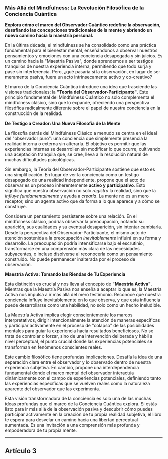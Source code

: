 ### Más Allá del Mindfulness: La Revolución Filosófica de la Conciencia Cuántica
**Explora cómo el marco del Observador Cuántico redefine la observación, desafiando las concepciones tradicionales de la mente y abriendo un nuevo camino hacia la maestría personal.**

En la última década, el mindfulness se ha consolidado como una práctica fundamental para el bienestar mental, enseñándonos a observar nuestros pensamientos y emociones con una conciencia desapegada y sin juicios. Es un camino hacia la "Maestría Pasiva", donde aprendemos a ser testigos tranquilos de nuestra experiencia interna, permitiendo que todo surja y pase sin interferencia. Pero, ¿qué pasaría si la observación, en lugar de ser meramente pasiva, fuera un acto intrínsecamente activo y co-creativo?

El marco de la Conciencia Cuántica introduce una idea que trasciende las visiones tradicionales: la **"Teoría del Observador-Participante"**. Este principio fundamental del Mindfulness Cuántico no solo complementa el mindfulness clásico, sino que lo expande, ofreciendo una perspectiva filosófica radicalmente diferente sobre el papel de nuestra conciencia en la construcción de la realidad.

**De Testigo a Creador: Una Nueva Filosofía de la Mente**

La filosofía detrás del Mindfulness Clásico a menudo se centra en el ideal del "observador puro": una conciencia que simplemente presencia la realidad interna o externa sin alterarla. El objetivo es permitir que las experiencias internas se desarrollen sin modificar lo que ocurre, cultivando una aceptación tranquila que, se cree, lleva a la resolución natural de muchas dificultades psicológicas.

Sin embargo, la Teoría del Observador-Participante sostiene que esto es una simplificación. En lugar de ver la conciencia como un testigo desapegado de una realidad independiente, propone que el acto de observar es un proceso inherentemente **activo y participativo**. Esto significa que nuestra observación no solo *registra* la realidad, sino que la *influye fundamentalmente* y ayuda a *crearla*. La mente no es un mero receptor, sino un agente activo que da forma a lo que aparece y a cómo se construye.

Considera un pensamiento persistente sobre una relación. En el mindfulness clásico, podrías observar la preocupación, notando su aparición, sus cualidades y su eventual desaparición, sin intentar cambiarla. Desde la perspectiva del Observador-Participante, el mismo acto de atención sostenida a la preocupación *inevitablemente* influirá en su forma y desarrollo. La preocupación podría intensificarse bajo el escrutinio, transformarse en una comprensión más clara de las necesidades subyacentes, o incluso disolverse al reconocerla como un pensamiento construido. No puede permanecer inalterada por el proceso de observación.

**Maestría Activa: Tomando las Riendas de Tu Experiencia**

Esta distinción es crucial y nos lleva al concepto de **"Maestría Activa"**. Mientras que la Maestría Pasiva nos enseña a aceptar lo que es, la Maestría Activa nos impulsa a ir más allá del mero testimonio. Reconoce que nuestra conciencia influye inevitablemente en lo que observa, y que esta influencia puede desarrollarse como una habilidad, no solo como un hecho ineludible.

La Maestría Activa implica elegir conscientemente los marcos interpretativos, dirigir intencionalmente la atención de maneras específicas y participar activamente en el proceso de "colapso" de las posibilidades mentales para guiar la experiencia hacia resultados beneficiosos. No se trata de controlar o forzar, sino de una intervención deliberada y hábil a nivel perceptual, el punto crucial donde las experiencias potenciales se transforman en fenómenos conscientes reales.

Este cambio filosófico tiene profundas implicaciones. Desafía la idea de una separación clara entre el observador y lo observado dentro de nuestra experiencia subjetiva. En cambio, propone una interdependencia fundamental donde el marco mental del observador interactúa dinámicamente con el campo de experiencias potenciales, definiendo tanto las experiencias específicas que se vuelven reales como la naturaleza aparente del observador que las experimenta.

Esta visión transformadora de la conciencia es solo una de las muchas ideas profundas que el marco de la Conciencia Cuántica explora. Si estás listo para ir más allá de la observación pasiva y descubrir cómo puedes participar activamente en la creación de tu propia realidad subjetiva, el libro te espera para desvelar un camino hacia una libertad perceptual aumentada. Es una invitación a una comprensión más profunda y empoderadora de tu propia mente.

---

## Artículo 3